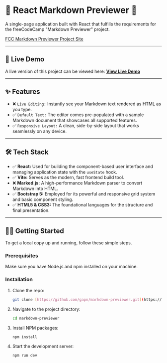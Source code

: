 # 📝 React Markdown Previewer 📝

A single-page application built with React that fulfills the requirements for the freeCodeCamp "Markdown Previewer" project.

[FCC Markdown Previewer Project Site](https://www.freecodecamp.org/learn/front-end-development-libraries/front-end-development-libraries-projects/build-a-markdown-previewer)

---

## 🚀 Live Demo

A live version of this project can be viewed here: **[View Live Demo](https://your-vercel-link-here.com)**

---

## ✨ Features

* ❌ `Live Editing:` Instantly see your Markdown text rendered as HTML as you type.
* ✅ `Default Text:` The editor comes pre-populated with a sample Markdown document that showcases all supported features.
* ✅ `Responsive Layout:` A clean, side-by-side layout that works seamlessly on any device.

---

## 🛠️ Tech Stack

* ✅ **React:** Used for building the component-based user interface and managing application state with the `useState` hook.
* ✅ **Vite:** Serves as the modern, fast frontend build tool.
* ❌ **Marked.js:** A high-performance Markdown parser to convert Markdown into HTML.
* ✅ **Bootstrap 5:** Employed for its powerful and responsive grid system and basic component styling.
* ✅ **HTML5 & CSS3:** The foundational languages for the structure and final presentation.

---

## 🧑‍💻 Getting Started

To get a local copy up and running, follow these simple steps.

### Prerequisites

Make sure you have Node.js and npm installed on your machine.

### Installation

1.  Clone the repo:
    ```bash
    git clone [https://github.com/gapn/markdown-previewer.git](https://github.com/gapn/markdown-previewer.git)
    ```
2.  Navigate to the project directory:
    ```bash
    cd markdown-previewer
    ```
3.  Install NPM packages:
    ```bash
    npm install
    ```
4.  Start the development server:
    ```bash
    npm run dev
    ```
